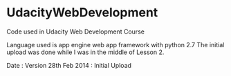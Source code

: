 UdacityWebDevelopment
=====================

Code used in Udacity Web Development Course

Language used is app engine web app framework with python 2.7
The initial upload was done while I was in the middle of Lesson 2. 














Date            :   Version
28th Feb 2014   : Initial Upload

